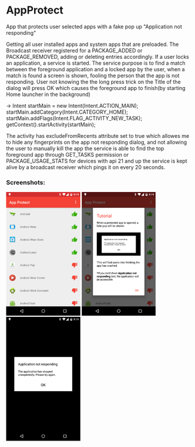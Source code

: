 # AppProtect
App that protects user selected apps with a fake pop up "Application not responding"

Getting all user installed apps and system apps that are preloaded.
The Broadcast receiver registered for a PACKAGE_ADDED or PACKAGE_REMOVED, adding or deleting entries accordingly.
If a user locks an application, a service is started. The service purpose is to find a match between the foreground application and a locked app by the user, when a match is found a screen is shown, fooling the person that the app is not responding. User not knowing the the long press trick on the Title of the dialog will press OK which causes the foreground app to finish(by starting Home launcher in the background)


->    Intent startMain = new Intent(Intent.ACTION_MAIN);
      startMain.addCategory(Intent.CATEGORY_HOME);
      startMain.addFlags(Intent.FLAG_ACTIVITY_NEW_TASK);
      getContext().startActivity(startMain);


The activity has excludeFromRecents attribute set to true which allowes me to hide any fingerprints on the app not responding dialog, and not allowing the user to manually kill the app the service is able to find the top foreground app through GET_TASKS  permission or PACKAGE_USAGE_STATS for devices with api 21 and up the service is kept alive by a broadcast receiver which pings it on every 20 seconds. 

### Screenshots:
<img width="40%" src="https://github.com/joysoi/AppProtect/blob/master/art/Screenshot_2016-12-11-21-19-19%20(1).png" />
<img width="40%" src="https://github.com/joysoi/AppProtect/blob/master/art/Screenshot_2016-12-11-21-19-31.png" />
<img width="40%" src="https://github.com/joysoi/AppProtect/blob/master/art/Screenshot_2016-12-11-21-19-50%20(1).png" />
